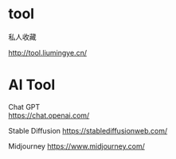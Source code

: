 # tool
私人收藏

http://tool.liumingye.cn/

# AI Tool

Chat GPT  
https://chat.openai.com/

Stable Diffusion
https://stablediffusionweb.com/

Midjourney
https://www.midjourney.com/
